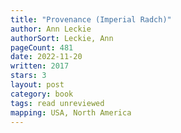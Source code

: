 ```yaml
---
title: "Provenance (Imperial Radch)"
author: Ann Leckie
authorSort: Leckie, Ann
pageCount: 481
date: 2022-11-20
written: 2017
stars: 3
layout: post
category: book
tags: read unreviewed
mapping: USA, North America
---
```

